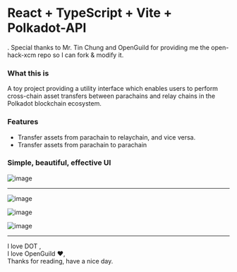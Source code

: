 # React + TypeScript + Vite + Polkadot-API
. Special thanks to Mr. Tin Chung and OpenGuild for providing me the open-hack-xcm repo so I can fork & modify it.

### What this is
A toy project providing a utility interface which enables users to perform cross-chain asset transfers between parachains and relay chains in the Polkadot blockchain ecosystem.

### Features
- Transfer assets from parachain to relaychain, and vice versa.
- Transfer assets from parachain to parachain

### Simple, beautiful, effective UI
![image](https://github.com/user-attachments/assets/ae1dcefc-6903-4bfe-8dc4-41cb13062f22)

---

![image](https://github.com/user-attachments/assets/a5d54fca-fdd4-4b80-a299-574d3ab9798b)


![image](https://github.com/user-attachments/assets/d654f947-7d49-472a-a9b9-17cb6d1e8824)



![image](https://github.com/user-attachments/assets/8451596f-112f-401e-8b6c-bdcd3a0045cf)

---

I love DOT ,  
I love OpenGuild ❤️,  
Thanks for reading, have a nice day.
